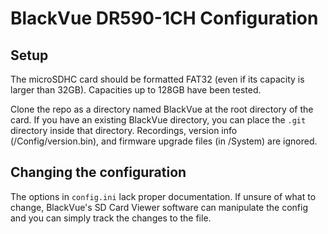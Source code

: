 BlackVue DR590-1CH Configuration
================================

Setup
-----

The microSDHC card should be formatted FAT32 (even if its capacity is larger
than 32GB). Capacities up to 128GB have been tested.

Clone the repo as a directory named BlackVue at the root directory of the card.
If you have an existing BlackVue directory, you can place the `.git` directory
inside that directory. Recordings, version info (/Config/version.bin), and
firmware upgrade files (in /System) are ignored.

Changing the configuration
--------------------------

The options in `config.ini` lack proper documentation. If unsure of what to
change, BlackVue's SD Card Viewer software can manipulate the config and you can
simply track the changes to the file.
